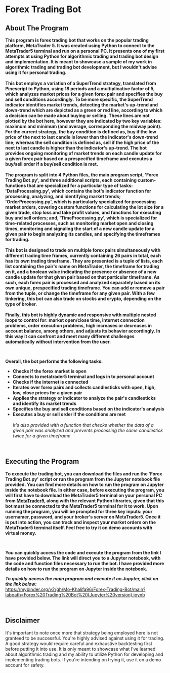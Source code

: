 # Forex Trading Bot

## About The Program
**This program is forex trading bot that works on the popular trading platform, MetaTrader 5. It was created 
using Python to connect to the MetaTrader5 terminal and run on a personal PC. It presents one of my first attempts 
at using Python for algorithmic trading and trading bot design and implementation. It is meant to showcase a sample of 
my work in algorithmic trading and trading bot development, but I wouldn't advise using it for personal trading.**
<br>
<br>
**This bot employs a variation of a SuperTrend strategy, translated from Pinescript to Python, using 18 periods and a 
multiplicative factor of 5, which analyzes market prices for a given forex pair and specifies the buy and sell conditions 
accordingly. To be more specific, the SuperTrend indicator identifies market trends, detecting the market's up-trend 
and down-trend which are depicted as a green or red line, according to which a decision can be made about buying or selling. 
These lines are not plotted by the bot here, however they are indicated by two key variables: maximum and minimum (and average, 
corresponding the midway point). For the current strategy, the buy condition is defined as, buy if the low price of the next to 
last candle is lower than the indicator's down-trend line; whereas the sell condition is defined as, sell if the high price of 
the next to last candle is higher than the indicator's up-trend. The bot provides ongoing monitoring of market trends on each 
candle update for a given forex pair based on a prespecified timeframe and executes a buy/sell order if a buy/sell condition is met.**
<br>
<br>
**The program is split into 4 Python files, the main program script, 'Forex Trading Bot.py', and three additional scripts, each 
containing custom-functions that are specialized for a particular type of tasks: 'DataProcessing.py', which contains the bot's 
indicator function for processing, analyzing, and identifying market trends; 'OrderProcessing.py', which is particularly 
specialized for processing market orders, covering custom functions for calculating the lot size for a given trade, stop 
loss and take profit values, and functions for executing buy and sell orders; and, 'TimeProcessing.py', which is specialized 
for time-related processes, such as monitoring market open and closing times, monitoring and signaling the start of a new 
candle update for a given pair to begin analyzing its candles, and specifying the timeframes for trading.**
<br>
<br>
**This bot is designed to trade on multiple forex pairs simultaneously with different trading time frames, currently containing 26 pairs 
in total, each has its own trading timeframe. They are presented is a tuple of lists, each list containing the pair's name on MetaTrader,
the timeframe for trading on it, and a boolean value indicating the presence or absence of a new candle update for that given pair based on 
that particular timeframe. As such, each forex pair is processed and analyzed separately based on its own unique, prespecified trading 
timeframe. You can add or remove a pair from the tuple, or change the timeframe for any given pair. With a few tinkering, this bot can 
also trade on stocks and crypto, depending on the type of broker.**
<br>
<br>
**Finally, this bot is highly dynamic and responsive with multiple nested loops to control for: market open/close time, internet connection 
problems, order execution problems, high increases or decreases in account balance, among others, and adjusts its behavior accordingly. In 
this way it can confront and meet many different challenges automatically without intervention from the user.** 

<br>

**Overall, the bot performs the following tasks:**
 - **Checks if the forex market is open** <br>
 - **Connects to metatrader5 terminal and logs in to personal account** <br> 
 - **Checks if the internet is connected** <br>
 - **Iterates over forex pairs and collects candlesticks with open, high, low, close prices for a given pair** <br>
 - **Applies the strategy or indicator to analyze the pair's candlesticks and identify its market trends** <br>
 - **Specifies the buy and sell conditions based on the indicator's analysis** <br>
 - **Executes a buy or sell order if the conditions are met** <br><br>
*It's also provided with a function that checks whether the data of a given pair was analyzed and prevents processing the same candlestick twice for a given timeframe*

<br>

## Executing the Program 
**To execute the trading bot, you can download the files and run the 'Forex Trading Bot.py' script or run the program 
from the Jupyter notebook file provided. You can find more details on how to run the program on Jupyter inside the notebook
file. In either case, before executing the program, you will first have to download the MetaTrader5 terminal on your personal PC from [MetaTrader5](https://www.metatrader5.com/en/download), 
along with the relevant Python libraries, given that this bot must be connected to the MetaTrader5 terminal for it to work. Upon 
running the program, you will be prompted for three key inputs: your usernamer, password, and your broker's server on MetaTrader5. 
Once it is put into action, you can track and inspect your market orders on the MetaTrader5 terminal itself. Feel free to try it on 
demo accounts with virtual money.**

<br>

**You can quickly access the code and execute the program from the link I have provided below. The link will direct you to a Jupyter notebook, 
with the code and function files necessary to run the bot. I have provided more details on how to run the program on Jupyter inside the notebook.**
<br>

***To quickly access the main program and execute it on Jupyter, click on the link below:*** <br>
https://mybinder.org/v2/gh/Mo-Khalifa96/Forex-Trading-Bot/main?labpath=Forex%20Trading%20Bot%20(Jupyter%20version).ipynb

<br>

## Disclaimer 
It's important to note once more that strategy being employed here is not granteed to be successful. You're highly advised 
against using it for trading. A good strategy would require careful and exhaustive backtesting first before putting 
it into use. It is only meant to showcase what I've learned about algorithmic trading and my ability to utilize Python 
for developing and implementing trading bots. If you're intending on trying it, use it on a demo account for safety.
<br>
<br>
